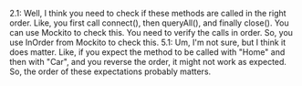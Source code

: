 2.1:
Well, I think you need to check if these methods are called in the right order. Like, you first call connect(), then queryAll(), and finally close(). You can use Mockito to check this. You need to verify the calls in order. So, you use InOrder from Mockito to check this.
5.1:
Um, I'm not sure, but I think it does matter. Like, if you expect the method to be called with "Home" and then with "Car", and you reverse the order, it might not work as expected. So, the order of these expectations probably matters.
